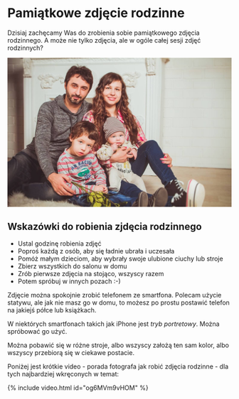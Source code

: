 # Pamiątkowe zdjęcie rodzinne

Dzisiaj zachęcamy Was do zrobienia sobie pamiątkowego zdjęcia rodzinnego. A może nie tylko zdjęcia, ale w ogóle całej sesji zdjęć rodzinnych?

![Zdjęcie](/img/foto.jpg)

## Wskazówki do robienia zjdęcia rodzinnego

 * Ustal godzinę robienia zdjęć
 * Poproś każdą z osób, aby się ładnie ubrała i uczesała
 * Pomóż małym dzieciom, aby wybrały swoje ulubione ciuchy lub stroje
 * Zbierz wszystkich do salonu w domu
 * Zrób pierwsze zdjęcia na stojąco, wszyscy razem
 * Potem spróbuj w innych pozach :-)

Zdjęcie można spokojnie zrobić telefonem ze smartfona. Polecam użycie statywu, ale jak nie masz go w domu, to możesz po prostu postawić telefon na jakiejś półce lub książkach.

W niektórych smartfonach takich jak iPhone jest *tryb portretowy*. Można spróbować go użyć.

Można pobawić się w różne stroje, albo wszyscy założą ten sam kolor, albo wszyscy przebiorą się w ciekawe postacie.

Poniżej jest krótkie video - porada fotografa jak robić zdjęcia rodzinne - dla tych najbardziej wkręconych w temat:

{% include video.html id="og6MVm9vHOM" %}
